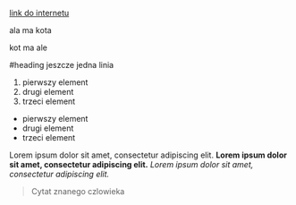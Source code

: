 [link do internetu](http://www.overleaf.com)

ala ma kota

kot ma ale

#heading
jeszcze jedna linia

1. pierwszy element
2. drugi element
3. trzeci element

- pierwszy element
- drugi element
- trzeci element

Lorem ipsum dolor sit amet, consectetur adipiscing elit.
**Lorem ipsum dolor sit amet, consectetur adipiscing elit.**
_Lorem ipsum dolor sit amet, consectetur adipiscing elit._
>Cytat znanego czlowieka

